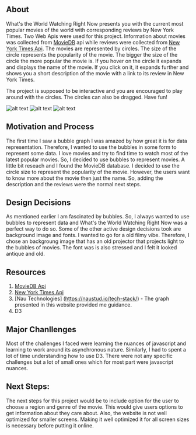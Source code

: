 

## About

What's the World Watching Right Now presents you with the current most popular movies of the world with corresponding reviews by New York Times. Two Web Apis were used for this project. Information about movies was collected from [MovieDB](https://developers.themoviedb.org/3) api while reviews were collected from [New York Times Api](https://developer.nytimes.com/movie_reviews_v2.json). The movies are represented by circles. The size of the circle represents the popularity of the movie. The bigger the size of the circle the more popular the movie is. If you hover on the circle it expands and displays the name of the movie. If you click on it, it expands further and shows you a short description of the movie with a link to its review in New York Times. 

The project is supposed to be interactive and you are encouraged to play around with the circles. The circles can also be dragged. Have fun!

![alt text](https://github.com/kg1642/WhatIsTheWorldWatchingRightNow/blob/master/public/images/Screen%20Shot%202018-10-07%20at%2011.37.40%20PM.png "WebApp at a Glance")
![alt text](https://github.com/kg1642/WhatIsTheWorldWatchingRightNow/blob/master/public/images/Screen%20Shot%202018-10-07%20at%2011.38.00%20PM.png "Hovering on a circle")
![alt text](https://github.com/kg1642/WhatIsTheWorldWatchingRightNow/blob/master/public/images/Screen%20Shot%202018-10-07%20at%2011.38.28%20PM.png "Clicking a circle")


## Motivation and Process
The first time I saw a bubble graph I was amazed by how great it is for data representation. Therefore, I wanted to use the bubbles in some form to represent some data. I love movies and try to find time to watch most of the latest popular movies. So, I decided to use bubbles to represent movies. A little bit reseach and I found the MovieDB database. I decided to use the circle size to represent the popularity of the movie. However, the users want to know more about the movie then just the name. So, adding the description and the reviews were the normal next steps. 


## Design Decisions

As mentioned earlier I am fascinated by bubbles. So, I always wanted to use bubbles to represent data and What's the World Watching Right Now was a perfect way to do so. Some of the other active design decisions took are background image and fonts. I wanted to go for a old filmy vibe. Therefore, I chose an backgroung image that has an old projector that projects light to the bubbles of movies. The font was is also stressed and I felt it looked antique and old. 

## Resources

1. [MovieDB Api](https://developers.themoviedb.org/3)
2. [New York Times Api](https://developer.nytimes.com/movie_reviews_v2.json)
3. [Nau Technologies] (https://naustud.io/tech-stack/) - The graph presented in this website provided me guidance. 
4. D3 

## Major Chanllenges
Most of the challenges I faced were learning the nuances of javascript and learning to work around its asynchronous nature. Similarly, I had to spent a lot of time understanding how to use D3. There were not any specific challenges but a lot of small ones which for most part were javascript nuances. 

## Next Steps:

The next steps for this project would be to include option for the user to choose a region and genre of the movie. This would give users options to get information about they care about. Also, the website is not well optimized for smaller screens. Making it well optimized it for all screen sizes is necessary before putting it online. 

